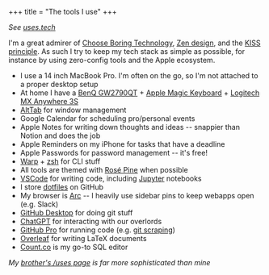 +++
title = "The tools I use"
+++

_See [uses.tech](https://uses.tech/)_

I'm a great admirer of [Choose Boring Technology](https://boringtechnology.club/), [Zen design](https://www.interactiongreen.com/jobs-zen/), and the [KISS principle](https://en.wikipedia.org/wiki/KISS_principle). As such I try to keep my tech stack as simple as possible, for instance by using zero-config tools and the Apple ecosystem.

- I use a 14 inch MacBook Pro. I'm often on the go, so I'm not attached to a proper desktop setup
- At home I have a [BenQ GW2790QT](https://www.amazon.fr/dp/B0BZ4Q9NLC?th=1) + [Apple Magic Keyboard](https://www.apple.com/fr/shop/product/MXCL3F/A/magic-keyboard-usb-c-fran%C3%A7ais) + [Logitech MX Anywhere 3S](https://www.amazon.fr/Logitech-Silencieuse-D%C3%A9filement-Programmables-Bluetooth/dp/B07W6HKCX4?th=1)
- [AltTab](https://alt-tab-macos.netlify.app/) for window management
- Google Calendar for scheduling pro/personal events
- Apple Notes for writing down thoughts and ideas -- snappier than Notion and does the job
- Apple Reminders on my iPhone for tasks that have a deadline
- Apple Passwords for password management -- it's free!
- [Warp](https://www.warp.dev/) + [zsh](https://en.wikipedia.org/wiki/Z_shell) for CLI stuff
- All tools are themed with [Rosé Pine](https://rosepinetheme.com/) when possible
- [VSCode](https://code.visualstudio.com/) for writing code, including [Jupyter](https://marketplace.visualstudio.com/items?itemName=ms-toolsai.jupyter) notebooks
- I store [dotfiles](https://github.com/MaxHalford/dotfiles) on GitHub
- My browser is [Arc](https://arc.net/) -- I heavily use sidebar pins to keep webapps open (e.g. Slack)
- [GitHub Desktop](https://github.com/apps/desktop) for doing git stuff
- [ChatGPT](https://chat.openai.com/) for interacting with our overlords
- [GitHub Pro](https://docs.github.com/en/get-started/learning-about-github/githubs-plans#github-pro) for running code (e.g. [git scraping](https://github.com/MaxHalford/bike-sharing-history))
- [Overleaf](https://www.overleaf.com/) for writing LaTeX documents
- [Count.co](https://count.co/) is my go-to SQL editor

_My [brother's /uses page](https://0x5.be/uses) is far more sophisticated than mine_
